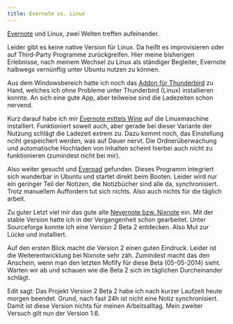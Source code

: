 ```yaml
---
title: Evernote vs. Linux
---
```


[Evernote](https://www.evernote.com) und Linux, zwei Welten treffen aufeinander.

Leider gibt es keine native Version für Linux. Da heißt es improvisieren oder auf Third-Party Programme zurückgreifen.
Hier meine bisherigen Erlebnisse, nach meinem Wechsel zu Linux als ständiger Begleiter, Evernote halbwegs vernünftig unter Ubuntu nutzen zu können.

Aus dem Windowsbereich hatte ich noch das [Addon für Thunderbird](https://addons.mozilla.org/de/thunderbird/addon/evernote-tab/) zu Hand, welches ich ohne Probleme unter Thunderbird (Linux) installieren konnte. An sich eine gute App, aber teilweise sind die Ladezeiten schon nervend.

Kurz darauf habe ich mir [Evernote mittels Wine](http://www.bitpage.de/2014/tutorial-anleitung/evernote-unter-linux-nutzen) auf die Linuxmaschine installiert. Funktioniert soweit auch, aber gerade bei dieser Variante der Nutzung schlägt die Ladezeit extrem zu. Dazu kommt noch, das Einstellung nciht gespeichert werden, was auf Dauer nervt. Die Ordnerüberwachung und automatische Hochladen von Inhalten scheint hierbei auch nicht zu funktionieren (zumindest nicht bei mir).

Also weiter gesucht und [Everpad](https://github.com/nvbn/everpad/wiki/how-to-install) gefunden. Dieses Programm integriert sich wunderbar in Ubuntu und startet direkt beim Booten. Leider wird nur ein geringer Teil der Notizen, die Notizbücher sind alle da, synchronisiert. Trotz manuellem Auffordern tut sich nichts. Also auch nichts für die täglich arbeit.

Zu guter Letzt viel mir das gute alte [Nevernote bzw. Nixnote](http://sourceforge.net/projects/nevernote) ein. Mit der stable Version hatte ich in der Vergangenheit schon gearbeitet. Unter Sourceforge konnte ich eine Version 2 Beta 2 entdecken. Also Mut zur Lücke und installiert. 

Auf den ersten Blick macht die Version 2 einen guten Eindruck. Leider ist die Weiterentwicklung bei Nixnote sehr zäh. Zumindest macht das den Anschein, wenn man den letzten Mofify für diese Beta (05-05-2014) sieht.
Warten wir ab und schauen wie die Beta 2 sich im täglichen Durcheinander schlägt.

Edit sagt:
Das Projekt Version 2 Beta 2 habe ich nach kurzer Laufzeit heute morgen beendet. Grund, nach fast 24h ist nicht eine Notiz synchronisiert. 
Damit ist diese Version nichts für meinen Arbeitsalltag. Mein zweiter Versuch gilt nun der Version 1.6.